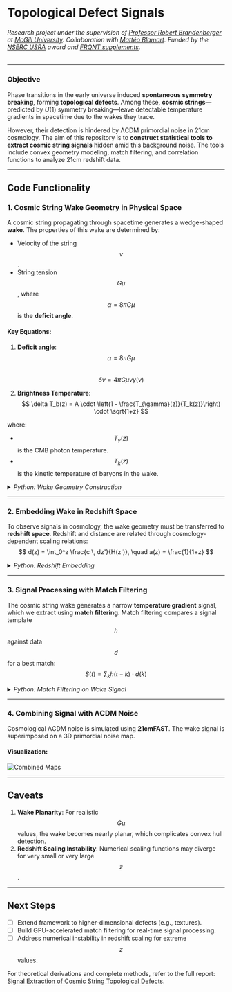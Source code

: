 # Topological Defect Signals

###### Research project under the supervision of [Professor Robert Brandenberger](https://www.physics.mcgill.ca/~rhb/) at [McGill University](https://www.mcgill.ca/). Collaboration with [Mattéo Blamart](https://inspirehep.net/authors/2077637). Funded by the [NSERC USRA](https://www.nserc-crsng.gc.ca/students-etudiants/ug-pc/usra-brpc_eng.asp) award and [FRQNT supplements](https://frq.gouv.qc.ca).

---

### Objective

Phase transitions in the early universe induced **spontaneous symmetry breaking**, forming **topological defects**. Among these, **cosmic strings**—predicted by $U(1)$ symmetry breaking—leave detectable temperature gradients in spacetime due to the wakes they trace. 

However, their detection is hindered by ΛCDM primordial noise in 21cm cosmology. The aim of this repository is to **construct statistical tools to extract cosmic string signals** hidden amid this background noise. The tools include convex geometry modeling, match filtering, and correlation functions to analyze 21cm redshift data.

---

## Code Functionality

### **1. Cosmic String Wake Geometry in Physical Space**

A cosmic string propagating through spacetime generates a wedge-shaped **wake**. The properties of this wake are determined by:
- Velocity of the string $$v$$.
- String tension $$G\mu$$, where $$\alpha = 8\pi G\mu$$ is the **deficit angle**.

#### Key Equations:
1. **Deficit angle**:  
   $$\alpha = 8\pi G\mu$$  
   $$\delta v = 4\pi G\mu v \gamma(v)$$

2. **Brightness Temperature**:  
   $$  
   \delta T_b(z) = A \cdot \left(1 - \frac{T_{\gamma}(z)}{T_k(z)}\right) \cdot \sqrt{1+z}
   $$

where:
- $$T_{\gamma}(z)$$ is the CMB photon temperature.
- $$T_k(z)$$ is the kinetic temperature of baryons in the wake.

<details>
<summary><i>Python: Wake Geometry Construction</i></summary>

import numpy as np
import matplotlib.pyplot as plt
from scipy.spatial import ConvexHull
Defining wake geometry
def cosmic_string_wake(length, depth, tip, angle):
endpoints = [
tip + depth * np.array([np.cos(angle / 2), np.sin(angle / 2), 0]),
tip + depth * np.array([np.cos(angle / 2), -np.sin(angle / 2), 0]),
]
return np.vstack([tip, *endpoints])
Parameters for visualization
wake_length = 10 # Mpc
wake_depth = 5 # Mpc
wake_tip = np.array([2, 2, 0])
string_deficit_angle = np.pi / 3 wake_wedge = cosmic_string_wake(wake_length, wake_depth, wake_tip, string_deficit_angle)
Convex Hull for visualization
hull = ConvexHull(wake_wedge)
fig = plt.figure(figsize=(8, 6))
ax = fig.add_subplot(projection='3d')
ax.scatter(wake_wedge[:, 0], wake_wedge[:, 1], wake_wedge[:, 2]) for simplex in hull.simplices:
ax.plot(wake_wedge[simplex, 0], wake_wedge[simplex, 1], wake_wedge[simplex, 2], 'r-') ax.set_title("Cosmic String Wake Geometry")
plt.show()

text

#### Visualization of Wake Geometry:
![Wake Geometry](https://github.com/IsolatedSingularity/Cosmic-String-Wakes/blob/main/Plots/WakeGeometry3D.png?raw=true)

</details>

---

### **2. Embedding Wake in Redshift Space**

To observe signals in cosmology, the wake geometry must be transferred to **redshift space**. Redshift and distance are related through cosmology-dependent scaling relations:
$$
d(z) = \int_0^z \frac{c \, dz'}{H(z')}, \quad a(z) = \frac{1}{1+z}
$$


<details>
<summary><i>Python: Redshift Embedding</i></summary>

from astropy.cosmology import Planck18 as cosmo
Compute redshift-distance relationship
z_vals = np.linspace(0, 4, 500)
distances = cosmo.comoving_distance(z_vals).value plt.figure(figsize=(10, 5))
plt.plot(z_vals, distances)
plt.title("Redshift-Distance Relationship")
plt.xlabel("Redshift (z)")
plt.ylabel("Distance (Mpc)")
plt.grid()
plt.show()

text

#### Redshift-Distance Relationship:
![Redshift to Distance](https://github.com/IsolatedSingularity/Cosmic-String-Wakes/blob/main/Plots/RedshiftScaling.png?raw=true)

</details>

---

### **3. Signal Processing with Match Filtering**

The cosmic string wake generates a narrow **temperature gradient** signal, which we extract using **match filtering**. Match filtering compares a signal template $$h$$ against data $$d$$ for a best match:
$$
S(t) = \sum_k h(t-k) \cdot d(k)
$$


<details>
<summary><i>Python: Match Filtering on Wake Signal</i></summary>

def match_filter(data, template):
return np.correlate(data, template, mode='full')
Example signal and noisy data
wake_signal = np.linspace(0, 1, 100)
noise = np.random.normal(0, 0.1, 100)
data = wake_signal + noise
Match filtering
filter_result = match_filter(data, wake_signal) plt.figure(figsize=(8, 6))
plt.plot(filter_result, label="Match Filter Output")
plt.legend()
plt.title("Signal Extraction with Match Filtering")
plt.show()

text

#### Match Filtering:
![Match Filtering](https://github.com/IsolatedSingularity/Cosmic-String-Wakes/blob/main/Plots/1DMatchFilter.png?raw=true)

</details>

---

### **4. Combining Signal with ΛCDM Noise**

Cosmological ΛCDM noise is simulated using **21cmFAST**. The wake signal is superimposed on a 3D primordial noise map. 

#### Visualization:
![Combined Maps](https://github.com/IsolatedSingularity/Cosmic-String-Wakes/blob/main/Plots/CombinedMapSlice.png?raw=true)

---

## Caveats

1. **Wake Planarity**: For realistic $$G\mu$$ values, the wake becomes nearly planar, which complicates convex hull detection.
2. **Redshift Scaling Instability**: Numerical scaling functions may diverge for very small or very large $$z$$.

---

## Next Steps

- [ ] Extend framework to higher-dimensional defects (e.g., textures).
- [ ] Build GPU-accelerated match filtering for real-time signal processing.
- [ ] Address numerical instability in redshift scaling for extreme $$z$$ values.

For theoretical derivations and complete methods, refer to the full report: [Signal Extraction of Cosmic String Topological Defects](https://github.com/IsolatedSingularity/Cosmic-String-Wakes/blob/main/Signal-extraction-of-cosmic-string-topological-defects-Morais.pdf).
